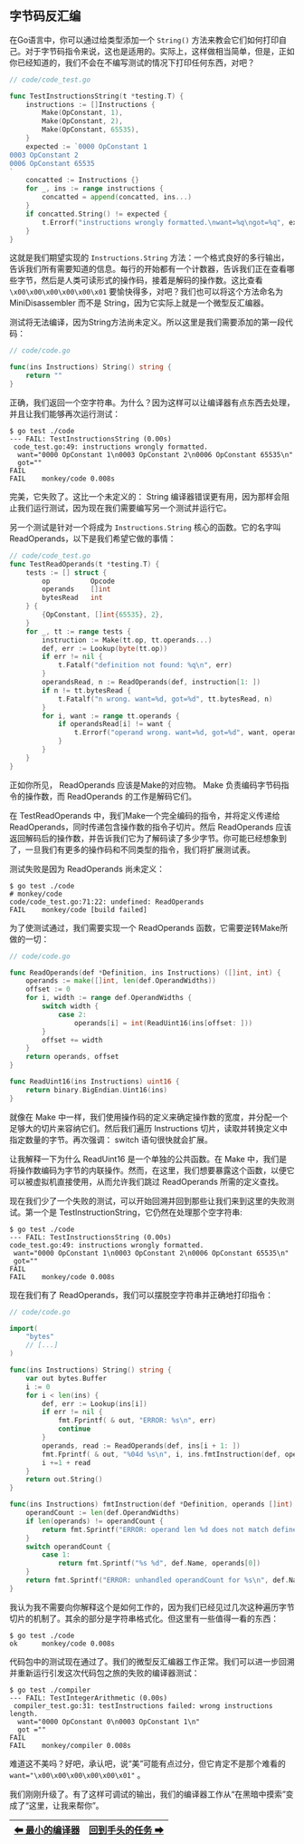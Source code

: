 ## 字节码反汇编

在Go语言中，你可以通过给类型添加一个 `String()` 方法来教会它们如何打印自己。对于字节码指令来说，这也是适用的。实际上，这样做相当简单，但是，正如你已经知道的，我们不会在不编写测试的情况下打印任何东西，对吧？

```Go
// code/code_test.go

func TestInstructionsString(t *testing.T) {
    instructions := []Instructions {
        Make(OpConstant, 1),
        Make(OpConstant, 2),
        Make(OpConstant, 65535),
    }
    expected := `0000 OpConstant 1
0003 OpConstant 2
0006 OpConstant 65535
`
    concatted := Instructions {}
    for _, ins := range instructions {
        concatted = append(concatted, ins...)
    }
    if concatted.String() != expected {
        t.Errorf("instructions wrongly formatted.\nwant=%q\ngot=%q", expected, concatted.String())
    }
}
```

这就是我们期望实现的 `Instructions.String` 方法：一个格式良好的多行输出，告诉我们所有需要知道的信息。每行的开始都有一个计数器，告诉我们正在查看哪些字节，然后是人类可读形式的操作码，接着是解码的操作数。这比查看 `\x00\x00\x00\x00\x00\x01` 要愉快得多，对吧？我们也可以将这个方法命名为 MiniDisassembler 而不是 String，因为它实际上就是一个微型反汇编器。

测试将无法编译，因为String方法尚未定义。所以这里是我们需要添加的第一段代码：

```Go
// code/code.go

func(ins Instructions) String() string {
    return ""
}
```

正确，我们返回一个空字符串。为什么？因为这样可以让编译器有点东西去处理，并且让我们能够再次运行测试：

```
$ go test ./code
--- FAIL: TestInstructionsString (0.00s)
 code_test.go:49: instructions wrongly formatted.
  want="0000 OpConstant 1\n0003 OpConstant 2\n0006 OpConstant 65535\n"
  got=""
FAIL
FAIL    monkey/code 0.008s
```

完美，它失败了。这比一个未定义的： String 编译器错误更有用，因为那样会阻止我们运行测试，因为现在我们需要编写另一个测试并运行它。

另一个测试是针对一个将成为 `Instructions.String` 核心的函数。它的名字叫 ReadOperands，以下是我们希望它做的事情：

```Go
// code/code_test.go
func TestReadOperands(t *testing.T) {
    tests := [] struct {
        op          Opcode
        operands    []int
        bytesRead   int
    } {
        {OpConstant, []int{65535}, 2},
    }
    for _, tt := range tests {
        instruction := Make(tt.op, tt.operands...)
        def, err := Lookup(byte(tt.op))
        if err != nil {
            t.Fatalf("definition not found: %q\n", err)
        }
        operandsRead, n := ReadOperands(def, instruction[1: ])
        if n != tt.bytesRead {
            t.Fatalf("n wrong. want=%d, got=%d", tt.bytesRead, n)
        }
        for i, want := range tt.operands {
            if operandsRead[i] != want {
                t.Errorf("operand wrong. want=%d, got=%d", want, operandsRead[i])
            }
        }
    }
}
```

正如你所见， ReadOperands 应该是Make的对应物。 Make 负责编码字节码指令的操作数，而 ReadOperands 的工作是解码它们。

在 TestReadOperands 中，我们Make一个完全编码的指令，并将定义传递给 ReadOperands，同时传递包含操作数的指令子切片。然后 ReadOperands 应该返回解码后的操作数，并告诉我们它为了解码读了多少字节。你可能已经想象到了，一旦我们有更多的操作码和不同类型的指令，我们将扩展测试表。

测试失败是因为 ReadOperands 尚未定义：

```
$ go test ./code
# monkey/code
code/code_test.go:71:22: undefined: ReadOperands
FAIL    monkey/code [build failed]
```

为了使测试通过，我们需要实现一个 ReadOperands 函数，它需要逆转Make所做的一切：

```Go
// code/code.go

func ReadOperands(def *Definition, ins Instructions) ([]int, int) {
    operands := make([]int, len(def.OperandWidths))
    offset := 0
    for i, width := range def.OperandWidths {
        switch width {
            case 2:
                operands[i] = int(ReadUint16(ins[offset: ]))
        }
        offset += width
    }
    return operands, offset
}

func ReadUint16(ins Instructions) uint16 {
    return binary.BigEndian.Uint16(ins)
}
```

就像在 Make 中一样，我们使用操作码的定义来确定操作数的宽度，并分配一个足够大的切片来容纳它们。然后我们遍历 Instructions 切片，读取并转换定义中指定数量的字节。再次强调： switch 语句很快就会扩展。

让我解释一下为什么 ReadUint16 是一个单独的公共函数。在 Make 中，我们是将操作数编码为字节的内联操作。然而，在这里，我们想要暴露这个函数，以便它可以被虚拟机直接使用，从而允许我们跳过 ReadOperands 所需的定义查找。

现在我们少了一个失败的测试，可以开始回溯并回到那些让我们来到这里的失败测试。第一个是 TestInstructionString，它仍然在处理那个空字符串:

```
$ go test ./code
--- FAIL: TestInstructionsString (0.00s)
code_test.go:49: instructions wrongly formatted.
 want="0000 OpConstant 1\n0003 OpConstant 2\n0006 OpConstant 65535\n"
 got=""
FAIL
FAIL    monkey/code 0.008s
```

现在我们有了 ReadOperands，我们可以摆脱空字符串并正确地打印指令：

```Go
// code/code.go

import(
    "bytes"
    // [...]
)

func(ins Instructions) String() string {
    var out bytes.Buffer
    i := 0
    for i < len(ins) {
        def, err := Lookup(ins[i])
        if err != nil {
            fmt.Fprintf( & out, "ERROR: %s\n", err)
            continue
        }
        operands, read := ReadOperands(def, ins[i + 1: ])
        fmt.Fprintf( & out, "%04d %s\n", i, ins.fmtInstruction(def, operands))
        i +=1 + read
    }
    return out.String()
}

func(ins Instructions) fmtInstruction(def *Definition, operands []int) string {
    operandCount := len(def.OperandWidths)
    if len(operands) != operandCount {
        return fmt.Sprintf("ERROR: operand len %d does not match defined %d\n", len(operands), operandCount)
    }
    switch operandCount {
        case 1:
            return fmt.Sprintf("%s %d", def.Name, operands[0])
    }
    return fmt.Sprintf("ERROR: unhandled operandCount for %s\n", def.Name)
}
```

我认为我不需要向你解释这个是如何工作的，因为我们已经见过几次这种遍历字节切片的机制了。其余的部分是字符串格式化。但这里有一些值得一看的东西：

```
$ go test ./code
ok      monkey/code 0.008s
```

代码包中的测试现在通过了。我们的微型反汇编器工作正常。我们可以进一步回溯并重新运行引发这次代码包之旅的失败的编译器测试：

```
$ go test ./compiler
--- FAIL: TestIntegerArithmetic (0.00s)
 compiler_test.go:31: testInstructions failed: wrong instructions length.
  want="0000 OpConstant 0\n0003 OpConstant 1\n"
  got =""
FAIL
FAIL    monkey/compiler 0.008s
```

难道这不美吗？好吧，承认吧，说“美”可能有点过分，但它肯定不是那个难看的`want="\x00\x00\x00\x00\x00\x01"` 。

我们刚刚升级了。有了这样可调试的输出，我们的编译器工作从“在黑暗中摸索”变成了“这里，让我来帮你”。

|[⬅ 最小的编译器](./14最小的编译器.md)|[回到手头的任务 ➡](./16回到手头的任务.md)|
| --- | --- |
